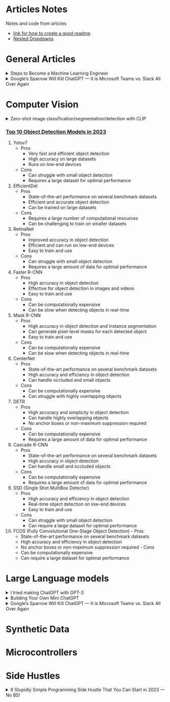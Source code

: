 # Articles Notes
Notes and code from articles
- [link for how to create a good readme](https://docs.github.com/en/get-started/writing-on-github/getting-started-with-writing-and-formatting-on-github/basic-writing-and-formatting-syntax)
- [Nested Dropdowns](https://gist.github.com/ericclemmons/b146fe5da72ca1f706b2ef72a20ac39d#gistcomment-2694183)

# General Articles
<details>
  <summary>Steps to Become a Machine Learning Engineer</summary>
  
  
### [Steps to Become a Machine Learning Engineer](https://medium.com/cometheartbeat/7-steps-to-become-a-machine-learning-engineer-698cba0bc43c)

**what is machine learning**
- Sub field of Artificial inteligence that allows a machine to learn automatically and improve from experience
- techniquie for problem Solving and task automation

**Helpful libraries**
- Scikit-learn
- Tensorflow
- HuggingFace
- Comet

**3 key roles in data science projects**
- Data engineer
  - Create systems/pipelines to
    - Collect raw data
    -  manage data
    -  transform data into information
- Data scientist
  - Create Model Prototype
- ML engineer
  - Use tools to create models
  - Deploy them top production

**Machine Learning Project Lifecycle**
- Data Preperation
  - Clean Data using data preprocessing
    - Prevent garbage in garbage out
- Model Building
  - build the best model with the data they are provided from step above
    - Start with Simple models (regression)
    - Then move to complex models (neural networks)
  - Evaluate performance of the models (accuracy, precuision, recall, F1)
- Model Deployment
  - Deploy, Monitor and maintain the best model from above
    - put into production
  - Ensure that the model is making correct predictions 

**7 steps to becom an ML engineer**
1. Programming 
   - 2 primary languages 
     - R
     - Python
       - General Purpose
       - End to end machine learning projects 
       - cleaning to model deployment 
       - has the following frameworks
         - Pytorch
         - Skicit-Learn
         - Pyspark 
    
2. Machine learning Algorithms
   - Important to know algorithms to know when and what algorithms to use
   - 4 categories of algoisthms are
     - Regression (superviesd learning)
       - Linear Regression
       - Decision Trees
       - Support Vector Machines 
     - Classification (superviesd learning)
       - Logistic Regression
       - Naive Bayes
       - K-Nearest Neighbors 
     - Clustering (Unsuperviesd learning)
       - K-means
       - DBSCAN
       - Gaussian Mixture Models 
     - Dimensionallity Reduction (Unsuperviesd learning)
       - PCA
       - LDA
       - t-SNE 
3. Applied Mathmatics
   - Includes lots of applied mathmatics
     -  Statitics
     -  Linear Algebra
     -  Calculus
     -  Probability Theory
     -  Discrete Maths
   -  Applied when training the model coefficients
   -  Most are based in statistics
4. Deep Learning
   - ML models work well with small to medium datasets
   - Struggle with large datasets 
     - Deep Learning is used to handle these sets
       - Subset of ML that is an extension of artificial neural networks
       - examples of large datasets are
         - image classification
         - language to language techinques
           - GPT-3
           - BERT
       - Deep Learning is Black Box (dont know how they work)
       - Deep learning algorithms to know    
         - multilayer perception
         - convolutional neural networks
         - recurrent neural networks
         - long short-temr memory networks
         - generative adversarial networks
         - Transformers
         - Diffusion 
5. Machine learning Frameworks
   - Pandas
     - Good for data preprocessing
   - Matplotlib
     - Data Visulization
   - Seaborn
     - Data Visulization
   - Scikit-learn
     - implement machine learning algorithms
   - Tensorflow
     - deep learning analysis
   - Pytorch 
     - deep learning analysis
   - Comet
     - Model Optimization
6. MLOps (machine learning operations)
   - Putting machine learning into production
   - Bridge between model building and exporting the model to production
   - DEVOps equivalent for machine learning
   - Useful tools are
     - MLFLow
     - KubeFlow
     - MetaFlow
     - DataRobot
7. Cloud Computing
   - Cloud computing helps you to train models on powerful machines with multiple GPUs
   - deploy those models
   - run as many servers as you want
   - cloud computing services for machine learning are
     -  Amazon SageMaker
     -  Microsoft Azure Machine Learning
     -  GCP Vertex AI for ML engineering

**Additional Skills**
- Data Visualization
- SQL
- NoSQL
- PySpark
- Hadoop
- Docker
- Kubernetes
- CI-CD for Machine Learning
- Git and GitHub
- FastAPI
</details>


<details>
  <summary>Google’s Sparrow Will Kill ChatGPT — It is Microsoft Teams vs. Slack All Over Again</summary>
[Google’s Sparrow Will Kill ChatGPT — It is Microsoft Teams vs. Slack All Over Again](https://medium.com/mlearning-ai/building-your-own-mini-chatgpt-b2e9716ab11](https://entreprenal.com/googles-sparrow-will-kill-chatgpt-it-is-microsoft-teams-vs-slack-all-over-again-da8c5a69c58f)
  

  
</details>







# Computer Vision
<details>
  <summary>Zero-shot image classification/segmentation/detection with CLIP</summary>

  
  ### [Zero-shot image classification/segmentation/detection with CLIP](https://medium.com/@khjfsdu/zero-shot-image-classification-segmentation-detection-with-clip-b8eec06582e3)

**OpenAI CLIP**
  - A model that processes images the same way as text
  - Treats image as a sequence of non-overlapping patches
    - Each patch is a visual token
    - Making an image a sequence of tokens
      - Once it is tokesn it can be processed using transformer
  - Trained on image caption pairs sourced from the web
  - How it Works
    - Converts image/text to vector embeddings using Contrastive loss
    - Generate image and text embeddings in the same vector space
      - allows computing of simularity of 
        - an image
        - a piece of text
      - does simulatitry comparision using cosine simularity between
        - image embedding and text embedding
  - converting to a vector embedding allows for AI by lowering data collectiopn and model training
  - Allows 0-shot prediction for
    - image classification
    - image segmentation
    - Object detection
  
**Image Classification**
  - Model is give
    - an image
    - Text (list of possible classes)
  - Model out puts a simularity to one of the possible classes
    - generates the image embedding
    - generates the texts embedding of the classes
      - picks the class with the embedding closest to the image embedding
   - [pseudo-code](https://github.com/openai/CLIP#zero-shot-prediction)
     ```
      # List of possible classes (text from above)
      classes = ["credit card", "driver's license", "passport"]

      # Loading the model
      model, preprocess = clip.load('ViT-B/32')

      # Preprocessing the data (image and then text)
      image_input = preprocess(image)
      text_inputs = torch.cat([clip.tokenize(f"a photo of a {c}") for c in classes])

      # embedding the image and then the text
      image_features = model.encode_image(image_input)
      text_features = model.encode_text(text_inputs)

      # Pick the most similar class for the image
      similarity = (100.0 * image_features @ text_features.T).softmax(dim=-1)
         ```
**Image Segmentation**
  - CLIPSeg Given
    - An image
    - Text
  - Can highlight in an image where that image representation of the text is in the given images
  - [Link](https://huggingface.co/blog/clipseg-zero-shot)
  
**Image Detection**
  - OWL-ViT does the above but returns a bounding box rather than outlines/shading
  - [Link](https://huggingface.co/spaces/adirik/OWL-ViT)
  
**Final Thoughs**
  - Speeds up time to create a model as training data is not needed
    - No data collection
    - No data labeling
    - No model training
  - Better for cases where you can tolerate a patentially higher error rate
  - Do need training for higher accuracy requirements
</details>

  ### [Top 10 Object Detection Models in 2023](https://medium.com/thelatestai/top-10-object-detection-models-in-2023-235acbc7d8b0)
  
  
  1. Yolov7
     - Pros
       - Very fast and efficient object detection
       - High accuracy on large datasets
       - Runs on low-end devices
     - Cons
       - Can struggle with small object detection
       - Requires a large dataset for optimal performance
  2. EfficientDet
     - Pros
       - State-of-the-art performance on several benchmark datasets
       - Efficient and accurate object detection
       - Can be trained on large datasets
     - Cons
       - Requires a large number of computational resources
       - Can be challenging to train on smaller datasets
  3. RetinaNet
     - Pros
       - Improved accuracy in object detection
       - Efficient and can run on low-end devices
       - Easy to train and use
     - Cons
       - Can struggle with small object detection
       - Requires a large amount of data for optimal performance
  4. Faster R-CNN
     - Pros
       - High accuracy in object detection
       - Effective for object detection in images and videos
       - Easy to train and use
     - Cons
       - Can be computationally expensive
       - Can be slow when detecting objects in real-time
  5. Mask R-CNN
     - Pros
       - High accuracy in object detection and instance segmentation
       - Can generate pixel-level masks for each detected object
       - Easy to train and use
     - Cons
       - Can be computationally expensive
       - Can be slow when detecting objects in real-time
  6. CenterNet
     - Pros
       - State-of-the-art performance on several benchmark datasets
       - High accuracy and efficiency in object detection
       - Can handle occluded and small objects
     - Cons
       - Can be computationally expensive
       - Can struggle with highly overlapping objects
  7. DETR
     - Pros
       - High accuracy and simplicity in object detection
       - Can handle highly overlapping objects
       - No anchor boxes or non-maximum suppression required
     - Cons
       - Can be computationally expensive
       - Requires a large amount of data for optimal performance
  8. Cascade R-CNN
     - Pros
       - State-of-the-art performance on several benchmark datasets
       - High accuracy in object detection
       - Can handle small and occluded objects
     - Cons
       - Can be computationally expensive
       - Requires a large amount of data for optimal performance
  9. SSD (Single Shot MultiBox Detector)
     - Pros
       - High accuracy and efficiency in object detection
       - Real-time object detection on low-end devices
       - Easy to train and use
     - Cons
       - Can struggle with small object detection
       - Can require a large dataset for optimal performance
  10. FCOS (Fully Convolutional One-Stage Object Detection)
     - Pros
       - State-of-the-art performance on several benchmark datasets
       - High accuracy and efficiency in object detection
       - No anchor boxes or non-maximum suppression required
     - Cons
       - Can be computationally expensive
       - Can require a large dataset for optimal performance
  
  
  
  
  










# Large Language models
<details>
  <summary>I tried making ChatGPT with GPT-3</summary>

### [I tried making ChatGPT with GPT-3](https://medium.com/geekculture/i-tried-making-chatgpt-with-gpt-3-4f0ef976d8c7)

- Difference between gpt-3 and chatgpt
  - ChatGPT remembers what prompt it received and what answer it gave
  - GPT-3 Does not, each generation is unrelated
- goal for the following code
  - Make GPT-3 aware of its past generations and prompts
  - Make the code fast
  - Make it so that it doesn’t exceed the accepted prompt length
  - sudo code for process
   ```
    
    # 1. input1 
    # 2. add input1 to model
    # 3. show output1
    # 4. input(2.....n)=take value of input1 take output1 
    # 5. add the input2 to the model 
    # 6. Show output(2...n)
    # 7. Loop to 4.
  ```
 Setting up the enviroment
 
```
pip install openai
```

actual code 
```
import openai 
  
# initial input
input_one=input("Enter your prompt: ")
  
# adding the inputs to the AI
c=input_one 
  
for i in range(0,1000):
  # running the GPT-3 API
  openai.api_key = "Your API Key"
  
  # Printing the input
  print(c)
  
  # model
  response = openai.Completion.create(
    engine="text-curie-001",
    prompt=c,
    temperature=0.7 ,
    max_tokens=150,
    top_p=1.0,
    frequency_penalty=0.0,
    presence_penalty=0.0
  )
  
   # store and print the response
   b=response
   print("\n")
   print(response.choices[0].text)#output
  
  # the info generated and tell the AI later what it did a step before
  input_two="This was your last prompt: "+input_one+". This was the response you gave to the prompt:          "+response.choices[0].text+" remember this and answer the prompt given: "
    input_three=input("Enter your prompt: ")
    input_four=input_two+" "+input_three
    c=input_four
```
  
</details>

<details>
  <summary>Building Your Own Mini ChatGPT</summary>
[Building Your Own Mini ChatGPT](https://medium.com/mlearning-ai/building-your-own-mini-chatgpt-b2e9716ab119)
  

  
</details>

<details>
  <summary>Google’s Sparrow Will Kill ChatGPT — It is Microsoft Teams vs. Slack All Over Again</summary>
[Google’s Sparrow Will Kill ChatGPT — It is Microsoft Teams vs. Slack All Over Again](https://medium.com/mlearning-ai/building-your-own-mini-chatgpt-b2e9716ab11](https://entreprenal.com/googles-sparrow-will-kill-chatgpt-it-is-microsoft-teams-vs-slack-all-over-again-da8c5a69c58f)
  

  
</details>













# Synthetic Data












# Microcontrollers













# Side Hustles
<details>
  <summary>8 Stupidly Simple Programming Side Hustle That You Can Start in 2023 — No BS!</summary>
https://medium.com/geekculture/8-stupidly-simple-programming-side-hustle-that-you-can-start-in-2023-no-bs-93ec748d73ee

1. Technical Content writing
   - Pros
     - better understand the subject and identify any gaps in your knowledge
     - Make Connections
     - Can make money
   - How to get started
     - Where
       - LinkedIn, 
       - Twitter
       - Medium
       - Dev.to
       - Hashnode
      - Minimula amount of time
  
2. Building Online Products Using ChatGPT
   - examples
     - AI image Generator
     - Motivational Quote Generator
   - Benefits
     - Get job based off of project
     - More connections
  
3. Selling APIs
   - Create a way for different systems to communicate with each other and exchange data
   - Used in Finace, healthcare, e-commerence
   - How to Get started [Link](https://youtu.be/GK4Pl-GmPHk)
   - Can sell on RapidAI
   - Can sell Directly to clients 

4. Earning With Figma
   - UI/UX design
   - Free lancing 
     - Making designs for people directly
   - Selling design templates
     - Platforms such as Creative Market or Envato
   - Creating/Selling courses
     - platforms such as Udemy or Skillshare
   - Design/Sell Digital Products
     - items such as tshirts, stickers, phone cases 
     - Platforms such as Redbubble or society6

5. Earning with Canva
   - website design

6. Using Blockchain Technology
   - building a block chain

7. Become an Online Consultant
   - 

8. Selling a Programming Product
   - platforms such as Gumroad
</details>

